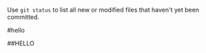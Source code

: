 Use `git status` to list all new or modified files that haven't yet been committed.

#hello
##HELLO